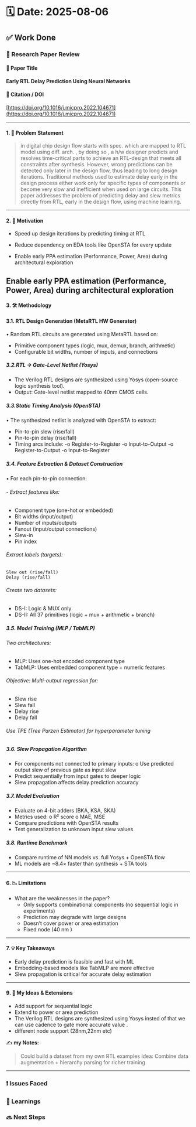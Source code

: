 # 🗓️ Date: 2025-08-06

## ✅ Work Done

### 📄 Research Paper Review

#### 🧾 Paper Title
**Early RTL Delay Prediction Using Neural Networks**

#### 🔗 Citation / DOI
[https://doi.org/10.1016/j.micpro.2022.104671](https://doi.org/10.1016/j.micpro.2022.104671)

---

#### 1. 🎯 Problem Statement
  
>   in  digital chip design flow starts with spec. which are mapped to RTL model using diff. arch. , by doing so , a h/w designer predicts and resolves time-critical parts to achieve an RTL-design that meets all constraints after synthesis. However, wrong predictions can be detected only later in the design flow, thus leading to long design iterations.
>   Traditional methods used to estimate delay early in the design process either work only for specific types of components or become very slow and inefficient when used on large circuits.
>  This paper addresses the problem of predicting delay and slew metrics directly from RTL, early in the design flow, using machine learning.
---

#### 2. 🎯 Motivation

- Speed up design iterations by predicting timing at RTL

- Reduce dependency on EDA tools like OpenSTA for every update

- Enable early PPA estimation (Performance, Power, Area) during architectural exploration

Enable early PPA estimation (Performance, Power, Area) during architectural exploration
---

#### 3. 🛠️ Methodology


#### 3.1. RTL Design Generation (MetaRTL HW Generator)
•	Random RTL circuits are generated using MetaRTL based on:
- Primitive component types (logic, mux, demux, branch, arithmetic)
-	Configurable bit widths, number of inputs, and connections

##### 3.2.RTL → Gate-Level Netlist (Yosys)
-	The Verilog RTL designs are synthesized using Yosys (open-source logic synthesis tool).
-	Output: Gate-level netlist mapped to 40nm CMOS cells.

##### 3.3.Static Timing Analysis (OpenSTA)
•	The synthesized netlist is analyzed with OpenSTA to extract:
-	Pin-to-pin slew (rise/fall)
-	Pin-to-pin delay (rise/fall)
-	Timing arcs include:
-o	Register-to-Register
-o	Input-to-Output
-o	Register-to-Output
-o	Input-to-Register

##### 3.4. Feature Extraction & Dataset Construction
•	For each pin-to-pin connection:
###### -	Extract features like:
-	Component type (one-hot or embedded)
-	Bit widths (input/output)
-	Number of inputs/outputs
-	Fanout (input/output connections)
-	Slew-in
-	Pin index
###### 	Extract labels (targets):
	Slew out (rise/fall)
	Delay (rise/fall)
###### 	Create two datasets:
- 	DS-I: Logic & MUX only
- 	DS-II: All 37 primitives (logic + mux + arithmetic + branch)

##### 3.5. Model Training (MLP / TabMLP)
###### 	Two architectures:
-	MLP: Uses one-hot encoded component type
-	TabMLP: Uses embedded component type + numeric features
###### 	Objective: Multi-output regression for:
-	Slew rise
-	Slew fall
-	Delay rise
-	Delay fall
###### 	Use TPE (Tree Parzen Estimator) for hyperparameter tuning

##### 3.6. Slew Propagation Algorithm
-	For components not connected to primary inputs:
    o	Use predicted output slew of previous gate as input slew
-	Predict sequentially from input gates to deeper logic
-	Slew propagation affects delay prediction accuracy

##### 3.7. Model Evaluation
-	Evaluate on 4-bit adders (BKA, KSA, SKA)
-	Metrics used:
    o	R² score
    o	MAE, MSE
-	Compare predictions with OpenSTA results
-	Test generalization to unknown input slew values

##### 3.8. Runtime Benchmark
-	Compare runtime of NN models vs. full Yosys + OpenSTA flow
-	ML models are ~8.4× faster than synthesis + STA tools
  
---

#### 6. 📉 Limitations

- What are the weaknesses in the paper?
  - Only supports combinational components (no sequential logic in experiments)
  - Prediction may degrade with large designs
  - Doesn’t cover power or area estimation
  - Fixed node (40 nm ) 

---

#### 7. 💡 Key Takeaways

- Early delay prediction is feasible and fast with ML
- Embedding-based models like TabMLP are more effective
- Slew propagation is critical for accurate delay estimation

---

#### 9. 💭 My Ideas & Extensions

- Add support for sequential logic
- Extend to power or area prediction
- The Verilog RTL designs are synthesized using Yosys insted of that we can use cadence to gate more accurate value .
- different node support (28nm,22nm etc)

✍️ **my Notes:**  
>Could build a dataset from my own RTL examples
Idea: Combine data augmentation + hierarchy parsing for richer training

---


### ❗ Issues Faced


### 📝 Learnings


### 🔜 Next Steps


